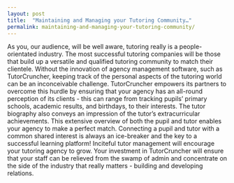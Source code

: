 ```yaml
---
layout: post
title:  "Maintaining and Managing your Tutoring Community…"
permalink: maintaining-and-managing-your-tutoring-community/
---
```

As you, our audience, will be well aware, tutoring really is a people-
orientated industry. The most successful tutoring companies will be those that
build up a versatile and qualified tutoring community to match their
clientele. Without the innovation of agency management software, such as
TutorCruncher, keeping track of the personal aspects of the tutoring world can
be an inconceivable challenge. TutorCruncher empowers its partners to overcome
this hurdle by ensuring that your agency has an all-round perception of its
clients - this can range from tracking pupils’ primary schools, academic
results, and birthdays, to their interests. The tutor biography also conveys
an impression of the tutor’s extracurricular achievements. This extensive
overview of both the pupil and tutor enables your agency to make a perfect
match. Connecting a pupil and tutor with a common shared interest is always an
ice-breaker and the key to a successful learning platform! Inciteful tutor
management will encourage your tutoring agency to grow. Your investment in
TutorCruncher will ensure that your staff can be relieved from the swamp of
admin and concentrate on the side of the industry that really matters -
building and developing relations.
